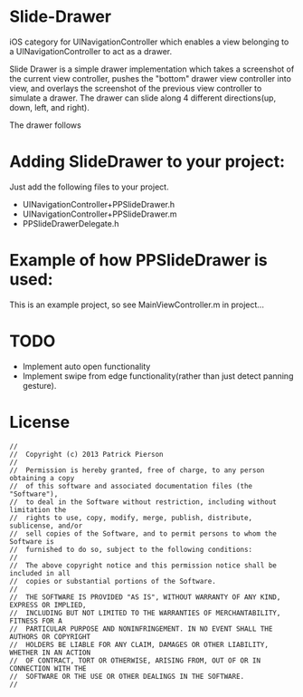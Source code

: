 Slide-Drawer
============
iOS category for UINavigationController which enables a view belonging to a UINavigationController to act as a drawer.

Slide Drawer is a simple drawer implementation which takes a screenshot of the current view controller, pushes the "bottom" drawer view controller into view, and overlays the screenshot of the previous view controller to simulate a drawer. The drawer can slide along 4 different directions(up, down, left, and right).

The drawer follows 

Adding SlideDrawer to your project:
==================================
Just add the following files to your project.<br/>
- UINavigationController+PPSlideDrawer.h<br/>
- UINavigationController+PPSlideDrawer.m<br/>
- PPSlideDrawerDelegate.h<br/>

Example of how PPSlideDrawer is used:
=====================================
This is an example project, so see MainViewController.m in project...

TODO
====
- Implement auto open functionality
- Implement swipe from edge functionality(rather than just detect panning gesture).

License
=======
```
//
//  Copyright (c) 2013 Patrick Pierson
//  
//  Permission is hereby granted, free of charge, to any person obtaining a copy
//  of this software and associated documentation files (the "Software"),
//  to deal in the Software without restriction, including without limitation the
//  rights to use, copy, modify, merge, publish, distribute, sublicense, and/or
//  sell copies of the Software, and to permit persons to whom the Software is
//  furnished to do so, subject to the following conditions:
//  
//  The above copyright notice and this permission notice shall be included in all
//  copies or substantial portions of the Software.
//  
//  THE SOFTWARE IS PROVIDED "AS IS", WITHOUT WARRANTY OF ANY KIND, EXPRESS OR IMPLIED,
//  INCLUDING BUT NOT LIMITED TO THE WARRANTIES OF MERCHANTABILITY, FITNESS FOR A
//  PARTICULAR PURPOSE AND NONINFRINGEMENT. IN NO EVENT SHALL THE AUTHORS OR COPYRIGHT
//  HOLDERS BE LIABLE FOR ANY CLAIM, DAMAGES OR OTHER LIABILITY, WHETHER IN AN ACTION
//  OF CONTRACT, TORT OR OTHERWISE, ARISING FROM, OUT OF OR IN CONNECTION WITH THE
//  SOFTWARE OR THE USE OR OTHER DEALINGS IN THE SOFTWARE.
//

```
